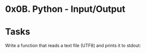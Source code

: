 # 0x0B. Python - Input/Output
# Tasks
Write a function that reads a text file (UTF8) and prints it to stdout:

